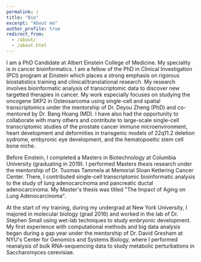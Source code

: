 ```yaml
---
permalink: /
title: "Bio"
excerpt: "About me"
author_profile: true
redirect_from: 
  - /about/
  - /about.html
---
```


I am a PhD Candidate at Albert Einstein College of Medicine. My speciality is in cancer bioinformatics. I am a fellow of the PhD in Clinical Investigation (PCI) program at Einstein which places a strong emphasis on rigorous biostatistics training and clinical/translational research. My research involves bioinformatic analysis of transcriptomic data to discover new targetted therapies in cancer. My work especially focuses on studying the oncogene SKP2 in Osteosarcoma using single-cell and spatial transcriptomics under the mentorship of Dr. Deyou Zheng (PhD) and co-mentored by Dr. Bang Hoang (MD). I have also had the opportunity to collaborate with many others and contribute to large-scale single-cell transcriptomic studies of the prostate cancer immune microenvironment, heart development and deformities in transgenic models of 22q11.2 deletion sydrome, embyronic eye development, and the hematopoeitic stem cell bone niche.

Before Einstein, I completed a Masters in Biotechnology at Columbia University (graduating in 2019). I performed Masters thesis research under the mentorship of Dr. Tuomas Tammela at Memorial Sloan Kettering Cancer Center. There, I contributed single-cell transcriptomic bioinformatic analysis to the study of lung adenocarcinoma and pancreatic ductal adenocarcinoma. My Master's thesis was titled "The Impact of Aging on Lung Adenocarcinoma".

At the start of my training, during my undergrad at New York University, I majored in molecular biology (grad 2016) and worked in the lab of Dr. Stephen Small using wet-lab techniques to study embryonic development. My first experience with computational methods and big data analysis began during a gap year under the mentorship of Dr. David Gresham at NYU's Center for Genomics and Systems Biology, where I performed reanalysis of bulk RNA-sequencing data to study metabolic perturbations in Saccharomyces cerevisiae.



